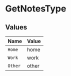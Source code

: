 # GetNotesType


## Values

| Name    | Value   |
| ------- | ------- |
| `Home`  | home    |
| `Work`  | work    |
| `Other` | other   |